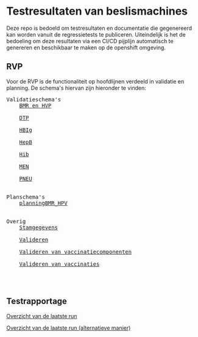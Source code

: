 # Testresultaten van beslismachines

Deze repo is bedoeld om testresultaten en documentatie die gegenereerd kan worden vanuit de regressietests te publiceren. Uiteindelijk is het de bedoeling om deze resultaten via een CI/CD pijplijn automatisch te genereren en beschikbaar te maken op de openshift omgeving.

## RVP

Voor de RVP is de functionaliteit op hoofdlijnen verdeeld in validatie en planning. De schema's hiervan zijn hieronder te vinden:

<pre>
Validatieschema's
    <a href="generatedDocs/Dokumentation-validatieschemaBMR_HVP.html">BMR en HVP</a><br>
    <a href="generatedDocs/Dokumentation-validatieschemaDTP.html">DTP</a><br>
    <a href="generatedDocs/Dokumentation-validatieschemaHBIg.html">HBIg</a><br>
    <a href="generatedDocs/Dokumentation-validatieschemaHepB.html">HepB</a><br>
    <a href="generatedDocs/Dokumentation-validatieschemaHib.html">Hib</a><br>
    <a href="generatedDocs/Dokumentation-validatieschemaMEN.html">MEN</a><br>
    <a href="generatedDocs/Dokumentation-validatieschemaPNEU.html">PNEU</a><br>

Planschema's
    <a href="generatedDocs/Dokumentation-planningBMR_HPV.html">planningBMR_HPV</a><br>

Overig
    <a href="generatedDocs/Dokumentation-stm_stamgegevens.html">Stamgegevens</a><br>
    <a href="generatedDocs/Dokumentation-Valideren.html">Valideren</a><br>
    <a href="generatedDocs/Dokumentation-vvc_ValiderenVaccinatieComponent.html">Valideren van vaccinatiecomponenten</a><br>
    <a href="generatedDocs/Dokumentation-ValiderenVaccinaties.html">Valideren van vaccinaties</a><br>


</pre>

## Testrapportage

[Overzicht van de laatste run](target/cucumber-reports/advanced-reports/cucumber-html-reports/overview-features.html)

[Overzicht van de laatste run (alternatieve manier)](target/cucumber-reports/cucumber-html-report.html)
